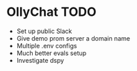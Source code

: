 # OllyChat TODO

- Set up public Slack
- Give demo prom server a domain name
- Multiple .env configs
- Much better evals setup
- Investigate dspy
